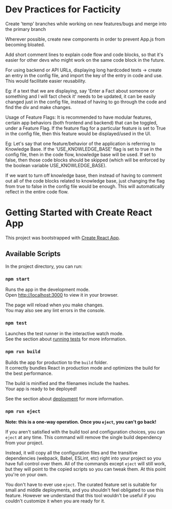
# Dev Practices for Facticity

Create 'temp' branches while working on new features/bugs and merge into the primary branch

Wherever possible, create new components in order to prevent App.js from becoming bloated.

Add short comment lines to explain code flow and code blocks, so that it's easier for other devs who might work on the same code block in the future.

For using backend or API URLs, displaying long hardcoded texts -> create an entry in the config file, and import the key of the entry in code and use. This would facilitate easier reusability.

Eg: if a text that we are displaying, say 'Enter a Fact about someone or something and I will fact check it' needs to be updated, it can be easily changed just in the config file, instead of having to go through the code and find the div and make changes.

Usage of Feature Flags: It is recommended to have modular features, certain app behaviors (both frontend and backend) that can be toggled, under a Feature Flag. If the feature flag for a particular feature is set to True in the config file, then this feature would be displayed/used in the UI.  

Eg: Let's say that one feature/behavior of the application is referring to Knowledge Base. If the 'USE_KNOWLEDGE_BASE' flag is set to true in the config file, then in the code flow, knowledge base will be used. If set to false, then those code blocks should be skipped (which will be enforced by the boolean variable USE_KNOWLEDGE_BASE). 

If we want to turn off knowledge base, then instead of having to comment out all of the code blocks related to knowledge base, just changing the flag from true to false in the config file would be enough. This will automatically reflect in the entire code flow.


# Getting Started with Create React App

This project was bootstrapped with [Create React App](https://github.com/facebook/create-react-app).

## Available Scripts

In the project directory, you can run:

### `npm start`

Runs the app in the development mode.\
Open [http://localhost:3000](http://localhost:3000) to view it in your browser.

The page will reload when you make changes.\
You may also see any lint errors in the console.

### `npm test`

Launches the test runner in the interactive watch mode.\
See the section about [running tests](https://facebook.github.io/create-react-app/docs/running-tests) for more information.

### `npm run build`

Builds the app for production to the `build` folder.\
It correctly bundles React in production mode and optimizes the build for the best performance.

The build is minified and the filenames include the hashes.\
Your app is ready to be deployed!

See the section about [deployment](https://facebook.github.io/create-react-app/docs/deployment) for more information.

### `npm run eject`

**Note: this is a one-way operation. Once you `eject`, you can't go back!**

If you aren't satisfied with the build tool and configuration choices, you can `eject` at any time. This command will remove the single build dependency from your project.

Instead, it will copy all the configuration files and the transitive dependencies (webpack, Babel, ESLint, etc) right into your project so you have full control over them. All of the commands except `eject` will still work, but they will point to the copied scripts so you can tweak them. At this point you're on your own.

You don't have to ever use `eject`. The curated feature set is suitable for small and middle deployments, and you shouldn't feel obligated to use this feature. However we understand that this tool wouldn't be useful if you couldn't customize it when you are ready for it.





